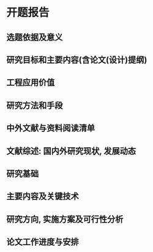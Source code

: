 # 开题报告

## 选题依据及意义


## 研究目标和主要内容(含论文(设计)提纲)

## 工程应用价值


## 研究方法和手段


## 中外文献与资料阅读清单

## 文献综述: 国内外研究现状, 发展动态

## 研究基础


## 主要内容及关键技术


## 研究方向, 实施方案及可行性分析


## 论文工作进度与安排

